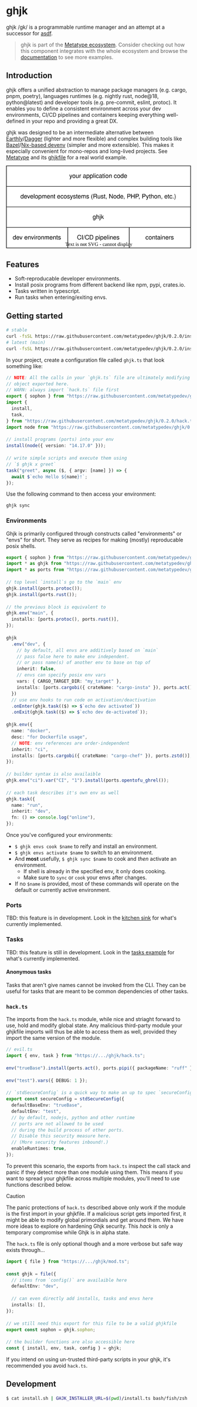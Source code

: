# ghjk

ghjk /gk/ is a programmable runtime manager and an attempt at a successor for [asdf](https://github.com/asdf-vm/asdf).

> ghjk is part of the
> [Metatype ecosystem](https://github.com/metatypedev/metatype). Consider
> checking out how this component integrates with the whole ecosystem and browse
> the
> [documentation](https://metatype.dev?utm_source=github&utm_medium=readme&utm_campaign=ghjk)
> to see more examples.

## Introduction

ghjk offers a unified abstraction to manage package managers (e.g. cargo, pnpm, poetry), languages runtimes (e.g. nightly rust, node@18, python@latest) and developer tools (e.g. pre-commit, eslint, protoc). It enables you to define a consistent environment across your dev environments, CI/CD pipelines and containers keeping everything well-defined in your repo and providing a great DX.

ghjk was designed to be an intermediate alternative between [Earthly](https://github.com/earthly/earthly)/[Dagger](https://github.com/dagger/dagger) (lighter and more flexible) and complex building tools like [Bazel](https://github.com/bazelbuild/bazel/)/[Nix-based devenv](https://github.com/cachix/devenv) (simpler and more extensible). This makes it especially convenient for mono-repos and long-lived projects. See [Metatype](https://github.com/metatypedev/metatype) and its [ghjkfile](https://github.com/metatypedev/metatype/blob/main/ghjk.ts) for a real world example.

<p align="center">
  <img src="./ghjk.drawio.svg" alt="ghjk" />
</p>

## Features

- Soft-reproducable developer environments.
- Install posix programs from different backend like npm, pypi, crates.io.
- Tasks written in typescript.
- Run tasks when entering/exiting envs.

## Getting started

```bash
# stable
curl -fsSL https://raw.githubusercontent.com/metatypedev/ghjk/0.2.0/install.sh | bash
# latest (main)
curl -fsSL https://raw.githubusercontent.com/metatypedev/ghjk/0.2.0/install.sh | GHJK_VERSION=main bash/fish/zsh
```

In your project, create a configuration file called `ghjk.ts` that look something like:

```ts
// NOTE: All the calls in your `ghjk.ts` file are ultimately modifying the 'sophon' proxy
// object exported here.
// WARN: always import `hack.ts` file first
export { sophon } from "https://raw.githubusercontent.com/metatypedev/ghjk/0.2.0/hack.ts";
import {
  install,
  task,
} from "https://raw.githubusercontent.com/metatypedev/ghjk/0.2.0/hack.ts";
import node from "https://raw.githubusercontent.com/metatypedev/ghjk/0.2.0/ports/node.ts";

// install programs (ports) into your env
install(node({ version: "14.17.0" }));

// write simple scripts and execute them using
// `$ ghjk x greet`
task("greet", async ($, { argv: [name] }) => {
  await $`echo Hello ${name}!`;
});
```

Use the following command to then access your environment:

```bash
ghjk sync
```

### Environments

Ghjk is primarily configured through constructs called "environments" or "envs" for short.
They serve as recipes for making (mostly) reproducable posix shells.

```ts
export { sophon } from "https://raw.githubusercontent.com/metatypedev/ghjk/0.2.0/hack.ts";
import * as ghjk from "https://raw.githubusercontent.com/metatypedev/ghjk/0.2.0/hack.ts";
import * as ports from "https://raw.githubusercontent.com/metatypedev/ghjk/0.2.0/ports/mod.ts";

// top level `install`s go to the `main` env
ghjk.install(ports.protoc());
ghjk.install(ports.rust());

// the previous block is equivalent to
ghjk.env("main", {
  installs: [ports.protoc(), ports.rust()],
});

ghjk
  .env("dev", {
    // by default, all envs are additively based on `main`
    // pass false here to make env independent.
    // or pass name(s) of another env to base on top of
    inherit: false,
    // envs can specify posix env vars
    vars: { CARGO_TARGET_DIR: "my_target" },
    installs: [ports.cargobi({ crateName: "cargo-insta" }), ports.act()],
  })
  // use env hooks to run code on activation/deactivation
  .onEnter(ghjk.task(($) => $`echo dev activated`))
  .onExit(ghjk.task(($) => $`echo dev de-activated`));

ghjk.env({
  name: "docker",
  desc: "for Dockerfile usage",
  // NOTE: env references are order-independent
  inherit: "ci",
  installs: [ports.cargobi({ crateName: "cargo-chef" }), ports.zstd()],
});

// builder syntax is also availaible
ghjk.env("ci").var("CI", "1").install(ports.opentofu_ghrel());

// each task describes it's own env as well
ghjk.task({
  name: "run",
  inherit: "dev",
  fn: () => console.log("online"),
});
```

Once you've configured your environments:

- `$ ghjk envs cook $name` to reify and install an environment.
- `$ ghjk envs activate $name` to switch to an environment.
- And **most** usefully, `$ ghjk sync $name` to cook and _then_ activate an
  environment.
  - If shell is already in the specified env, it only does cooking.
  - Make sure to `sync` or `cook` your envs after changes.
- If no `$name` is provided, most of these commands will operate on the default
  or currently active environment.

### Ports

TBD: this feature is in development.
Look in the [kitchen sink](./examples/kitchen/ghjk.ts) for what's currently implemented.

### Tasks

TBD: this feature is still in development.
Look in the [tasks example](./examples/tasks/ghjk.ts) for what's currently implemented.

#### Anonymous tasks

Tasks that aren't give names cannot be invoked from the CLI.
They can be useful for tasks that are meant to be common dependencies of other tasks.

### `hack.ts`

The imports from the `hack.ts` module, while nice and striaght forward to use, hold and modify global state.
Any malicious third-party module your ghjkfile imports will thus be able to access them as well, provided they import the same version of the module.

```ts
// evil.ts
import { env, task } from "https://.../ghjk/hack.ts";

env("trueBase").install(ports.act(), ports.pipi({ packageName: "ruff" }));

env("test").vars({ DEBUG: 1 });

// `stdSecureConfig` is a quick way to make an up to spec `secureConfig`.
export const secureConfig = stdSecureConfig({
  defaultBaseEnv: "trueBase",
  defaultEnv: "test",
  // by default, nodejs, python and other runtime
  // ports are not allowed to be used
  // during the build process of other ports.
  // Disable this security measure here.
  // (More security features inbound!.)
  enableRuntimes: true,
});
```

To prevent this scenario, the exports from `hack.ts` inspect the call stack and panic if they detect more than one module using them.
This means if you want to spread your ghjkfile across multiple modules, you'll need to use functions described below.

> [!CAUTION]
> The panic protections of `hack.ts` described above only work if the module is the first import in your ghjkfile.
> If a malicious script gets imported first, it might be able to modify global primordials and get around them.
> We have more ideas to explore on hardening Ghjk security.
> This _hack_ is only a temporary compromise while Ghjk is in alpha state.

The `hack.ts` file is only optional though and a more verbose but safe way exists through...

```ts
import { file } from "https://.../ghjk/mod.ts";

const ghjk = file({
  // items from `config()` are availaible here
  defaultEnv: "dev",

  // can even directly add installs, tasks and envs here
  installs: [],
});

// we still need this export for this file to be a valid ghjkfile
export const sophon = ghjk.sophon;

// the builder functions are also accessible here
const { install, env, task, config } = ghjk;
```

If you intend on using un-trusted third-party scripts in your ghjk, it's recommended you avoid `hack.ts`.

## Development

```bash
$ cat install.sh | GHJK_INSTALLER_URL=$(pwd)/install.ts bash/fish/zsh
```
